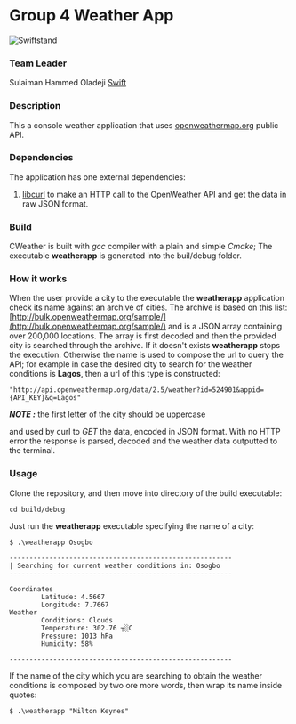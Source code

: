 # Group 4 Weather App
![Swiftstand](https://www.hawaiinewsnow.com/resizer/a_Q-DzgCKWsHR7lE16qWuCec1cY=/1200x600/arc-anglerfish-arc2-prod-raycom.s3.amazonaws.com/public/66OAG5MYKJDMVCL2ZC6FIOVACY.jpg)
### Team Leader
Sulaiman Hammed Oladeji [Swift](https://github.com/swiftstand)


### Description
This a console weather application that uses [openweathermap.org](https://openweathermap.org/) public API.

### Dependencies
The application has one external dependencies:

1. [libcurl](https://curl.haxx.se/libcurl/) to make an HTTP call to the OpenWeather API and get the data in raw JSON format.  


### Build
CWeather is built with _gcc_ compiler with a plain and simple _Cmake_; 
The executable  **weatherapp** is generated into the buil/debug folder.  

### How it works

When the user provide a city to the executable the **weatherapp** application check its name against an archive of cities.
The archive is based on this list: [http://bulk.openweathermap.org/sample/](http://bulk.openweathermap.org/sample/) and is a JSON array containing over 200,000 locations.
The array is first decoded and then the provided city is searched through the archive.
If it doesn't exists **weatherapp** stops the execution.
Otherwise the name is used to compose the url to query the API; for example in case the desired city to search for the weather conditions is **Lagos**, then a url of this type is constructed:

```
"http://api.openweathermap.org/data/2.5/weather?id=524901&appid={API_KEY}&q=Lagos"
```
**_NOTE :_** the first letter of the city should be uppercase

and used by curl to _GET_ the data, encoded in JSON format.
With no HTTP error the response is parsed, decoded and the weather data outputted to the terminal.


### Usage
Clone the repository, and then move into directory of the build executable:

```
cd build/debug
```

Just run the **weatherapp** executable specifying the name of a city:

```
$ .\weatherapp Osogbo

--------------------------------------------------------
| Searching for current weather conditions in: Osogbo
--------------------------------------------------------

Coordinates
        Latitude: 4.5667
        Longitude: 7.7667
Weather
        Conditions: Clouds
        Temperature: 302.76 ┬░C
        Pressure: 1013 hPa
        Humidity: 58%

--------------------------------------------------------

```

If the name of the city which you are searching to obtain the weather conditions is composed by two ore more words, then wrap its name inside quotes:

```
$ .\weatherapp "Milton Keynes"
```
